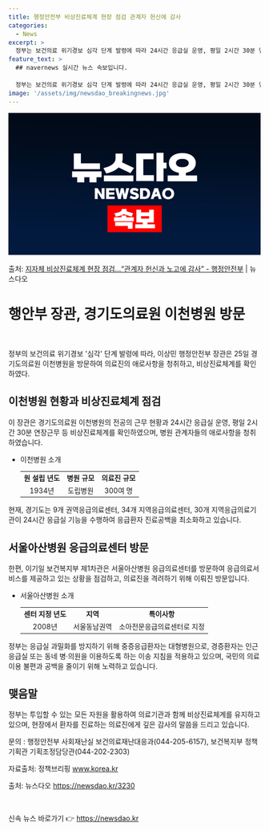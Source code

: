 ```yaml
---
title: 행정안전부 비상진료체계 현장 점검 관계자 헌신에 감사
categories:
  - News
excerpt: >
  정부는 보건의료 위기경보 심각 단계 발령에 따라 24시간 응급실 운영, 평일 2시간 30분 연장근무 등 지자…
feature_text: >
  ## navernews 실시간 뉴스 속보입니다.

  정부는 보건의료 위기경보 심각 단계 발령에 따라 24시간 응급실 운영, 평일 2시간 30분 연장근무 등 지자…
image: '/assets/img/newsdao_breakingnews.jpg'
---
```


![뉴스다오 속보](/assets/img/newsdao_breakingnews.jpg)

<p>출처: <a href="https://newsdao.kr/3230" rel="dofollow">지자체 비상진료체계 현장 점검…“관계자 헌신과 노고에 감사” - 행정안전부</a> | 뉴스다오</p>

<h1 data-ke-size="size32">행안부 장관, 경기도의료원 이천병원 방문</h1>
<p data-ke-size="size16">&nbsp;</p>
정부의 보건의료 위기경보 '심각' 단계 발령에 따라, 이상민 행정안전부 장관은 25일 경기도의료원 이천병원을 방문하여 의료진의 애로사항을 청취하고, 비상진료체계를 확인하였다.

<h2 data-ke-size="size26">이천병원 현황과 비상진료체계 점검</h2>
이 장관은 경기도의료원 이천병원의 전공의 근무 현황과 24시간 응급실 운영, 평일 2시간 30분 연장근무 등 비상진료체계를 확인하였으며, 병원 관계자들의 애로사항을 청취하였습니다.

<ul>
    <li>이천병원 소개</li>
    <table>
        <tr>
            <td style="text-align: center; height: 17px;"><b>원 설립 년도</b></td>
            <td style="text-align: center; height: 17px;"><b>병원 규모</b></td>
            <td style="text-align: center; height: 17px;"><b>의료진 규모</b></td>
        </tr>
        <tr>
            <td style="text-align: center; height: 17px;">1934년</td>
            <td style="text-align: center; height: 17px;">도립병원</td>
            <td style="text-align: center; height: 17px;">300여 명</td>
        </tr>
    </table>
</ul>

<p data-ke-size="size16">현재, 경기도는 9개 권역응급의료센터, 34개 지역응급의료센터, 30개 지역응급의료기관이 24시간 응급실 기능을 수행하여 응급환자 진료공백을 최소화하고 있습니다.</p>

<h2 data-ke-size="size26">서울아산병원 응급의료센터 방문</h2>
한편, 이기일 보건복지부 제1차관은 서울아산병원 응급의료센터를 방문하여 응급의료서비스를 제공하고 있는 상황을 점검하고, 의료진을 격려하기 위해 이뤄진 방문입니다.

<ul>
    <li>서울아산병원 소개</li>
    <table>
        <tr>
            <td style="text-align: center; height: 17px;"><b>센터 지정 년도</b></td>
            <td style="text-align: center; height: 17px;"><b>지역</b></td>
            <td style="text-align: center; height: 17px;"><b>특이사항</b></td>
        </tr>
        <tr>
            <td style="text-align: center; height: 17px;">2008년</td>
            <td style="text-align: center; height: 17px;">서울동남권역</td>
            <td style="text-align: center; height: 17px;">소아전문응급의료센터로 지정</td>
        </tr>
    </table>
</ul>

<p data-ke-size="size16">정부는 응급실 과밀화를 방지하기 위해 중증응급환자는 대형병원으로, 경증환자는 인근 응급실 또는 동네 병·의원을 이용하도록 하는 이송 지침을 적용하고 있으며, 국민의 의료이용 불편과 공백을 줄이기 위해 노력하고 있습니다.</p>

<h2 data-ke-size="size26">맺음말</h2>
<p data-ke-size="size16">정부는 투입할 수 있는 모든 자원을 활용하여 의료기관과 함께 비상진료체계를 유지하고 있으며, 현장에서 환자를 진료하는 의료진에게 깊은 감사의 말씀을 드리고 있습니다.</p>
<p data-ke-size="size16">문의 : 행정안전부 사회재난실 보건의료재난대응과(044-205-6157), 보건복지부 정책기획관 기획조정담당관(044-202-2303)</p>
<p data-ke-size="size16">자료출처: 정책브리핑 <a href="https://www.korea.kr" target="_blank">www.korea.kr</a></p>
<p data-ke-size="size16">출처: 뉴스다오 <a href="https://newsdao.kr/3230" target="_blank">https://newsdao.kr/3230</a></p>
<p data-ke-size="size16">&nbsp;</p> 

신속 뉴스 바로가기 👉 <a href="https://newsdao.kr" rel="dofollow">https://newsdao.kr</a>


